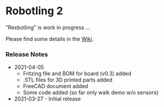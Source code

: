 # Robotling 2

"Rexbotling" is work in progress ...

Please find some details in the [Wiki](https://github.com/teuler/robotling2/wiki).

### Release Notes

* 2021-04-05
  - Fritzing file and BOM for board (v0.3) added
  - .STL files for 3D printed parts added
  - FreeCAD document added
  - Some code added (so far only walk demo w/o sensors)
* 2021-03-27 - Initial release
